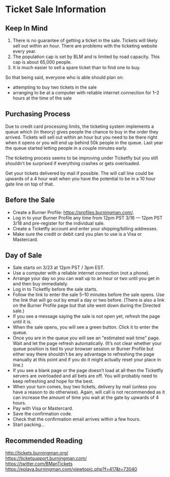 # Ticket Sale Information

## Keep In Mind
1. There is no guarantee of getting a ticket in the sale. Tickets will likely sell out within an hour. There are problems with the ticketing website every year.
2. The population cap is set by BLM and is limited by road capacity. This cap is about 65,000 people.
3. It is much easier to sell a spare ticket than to find one to buy.

So that being said, everyone who is able should plan on:
* attempting to buy two tickets in the sale
* arranging to be at a computer with reliable internet connection for 1–2 hours at the time of the sale

## Purchasing Process
Due to credit card processing limits, the ticketing system implements a queue which (in theory) gives people the chance to buy in the order they arrived. Tickets will sell out within an hour but you need to be there right when it opens or you will end up behind 50k people in the queue. Last year the queue started letting people in a couple minutes early. 

The ticketing process seems to be improving under Ticketfly but you still shouldn’t be surprised if everything crashes or gets overloaded.

Get your tickets delivered by mail if possible. The will call line could be upwards of a 4 hour wait when you have the potential to be in a 10 hour gate line on top of that.

## Before the Sale
* Create a Burner Profile: https://profiles.burningman.com/.
* Log in to your Burner Profile any time from 12pm PST 3/16 — 12pm PST 3/18 and pre-register for the individual sale.
* Create a Ticketfly account and enter your shipping/billing addresses.
* Make sure the credit or debit card you plan to use is a Visa or Mastercard.

## Day of Sale
* Sale starts on 3/23 at 12pm PST / 3pm EST.
* Use a computer with a reliable internet connection (not a phone).
* Arrange your day so you can wait up to an hour or two until you get in and then buy immediately.
* Log in to Ticketfly before the sale starts.
* Follow the link to enter the sale 5–10 minutes before the sale opens. Use the link that will go out by email a day or two before. (There is also a link on the Burner Profile page but that site went down during the Directed sale.)
* If you see a message saying the sale is not open yet, refresh the page until it is.
* When the sale opens, you will see a green button. Click it to enter the queue.
* Once you are in the queue you will see an "estimated wait time" page. Wait and let the page refresh automatically. (It’s not clear whether your queue position is tied to your browser session or Burner Profile but either way there shouldn’t be any advantage to refreshing the page manually at this point and if you do it might actually reset your place in line.)
* If you see a blank page or the page doesn’t load at all then the Ticketfly servers are overloaded and all bets are off. You will probably need to keep refreshing and hope for the best.
* When your turn comes, buy two tickets, delivery by mail (unless you have a reason to do otherwise). Again, will call is not recommended as it can increase the amount of time you wait at the gate by upwards of 4 hours.
* Pay with Visa or Mastercard.
* Save the confirmation code.
* Check that the confirmation email arrives within a few hours.
* Start packing…

## Recommended Reading
http://tickets.burningman.org/  
https://ticketsupport.burningman.com/  
https://twitter.com/BManTickets  
https://eplaya.burningman.com/viewtopic.php?f=417&t=73040  

